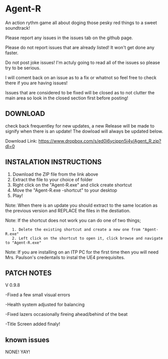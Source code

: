 # Agent-R

An action rythm game all about doging those pesky red things to a sweet soundtrack!

Please report any issues in the issues tab on the github page.

Please do not report issues that are already listed! It won't get done any faster.

Do not post joke issues! I'm actuly going to read all of the issues so please try to be serious.

I will coment back on an issue as to a fix or whatnot so feel free to check there if you are having issues!

Issues that are considered to be fixed will be closed as to not clutter the main area so look in the closed section first before posting!

DOWNLOAD
--------
check back frequentley for new updates, a new Release will be made to signify when there is an update!
  The dowload will always be updated below.
  
Download Link:
 https://www.dropbox.com/s/ed0i6ycjppn5j4y/Agent_R.zip?dl=0
  
INSTALATION INSTRUCTIONS
------------------------
1. Download the ZIP file from the link above
2. Extract the file to your choice of folder
3. Right click on the "Agent-R.exe" and click create shortcut
3. Move the "Agent-R.exe -shortcut" to your desktop
4. Play!

 Note: When there is an update you should extract to the same location as the previous version and REPLACE the files in the destiation.
 
 Note: If the shortcut does not work you can do one of two things;
 
       1. Delete the existing shortcut and create a new one from "Agent-R.exe"
       2. Left click on the shortcut to open it, click browse and navigate to "Agent-R.exe"
       
 Note: If you are installing on an ITP PC for the first time then you will need Mrs. Paulson's credentails to instal the UE4 prerequisites.
 
 PATCH NOTES
 -----------
 V 0.9.8
      
  -Fixed a few small visual errors
  
  -Health system adjusted for balancing
  
  -Fixed lazers occasionally fireing ahead/behind of the beat
  
  -Title Screen added finaly!
  
  known issues
  ------------
  
  NONE! YAY!
   
